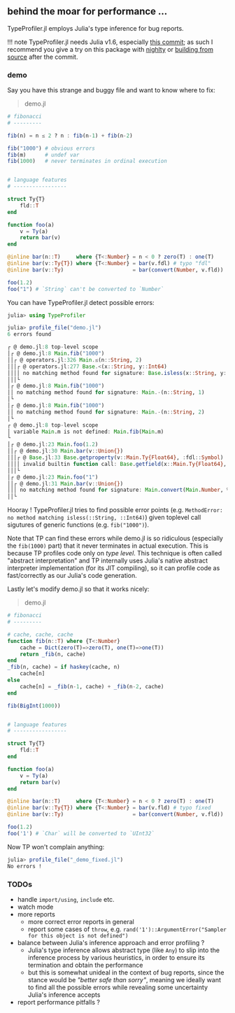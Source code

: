 ## behind the moar for performance ...

TypeProfiler.jl employs Julia's type inference for bug reports.

!!! note
    TypeProfiler.jl needs Julia v1.6, especially [this commit](https://github.com/JuliaLang/julia/commit/d5cf73ffffbab40ae06cc1ec99cac9d8e3d2b6a2);
    as such I recommend you give a try on this package with [nighlty](https://julialang.org/downloads/nightlies/)
    or [building from source](https://github.com/JuliaLang/julia) after the commit.


### demo

Say you have this strange and buggy file and want to know where to fix:

> demo.jl

```julia
# fibonacci
# ---------

fib(n) = n ≤ 2 ? n : fib(n-1) + fib(n-2)

fib("1000") # obvious errors
fib(m)      # undef var
fib(1000)   # never terminates in ordinal execution


# language features
# -----------------

struct Ty{T}
    fld::T
end

function foo(a)
    v = Ty(a)
    return bar(v)
end

@inline bar(n::T)     where {T<:Number} = n < 0 ? zero(T) : one(T)
@inline bar(v::Ty{T}) where {T<:Number} = bar(v.fdl) # typo "fdl"
@inline bar(v::Ty)                      = bar(convert(Number, v.fld))

foo(1.2)
foo("1") # `String` can't be converted to `Number`
```

You can have TypeProfiler.jl detect possible errors:

```julia
julia> using TypeProfiler

julia> profile_file("demo.jl")
6 errors found

┌ @ demo.jl:8 top-level scope
│┌ @ demo.jl:8 Main.fib("1000")
││┌ @ operators.jl:326 Main.≤(n::String, 2)
│││┌ @ operators.jl:277 Base.<(x::String, y::Int64)
││││ no matching method found for signature: Base.isless(x::String, y::Int64)
│││└
│┌ @ demo.jl:8 Main.fib("1000")
││ no matching method found for signature: Main.-(n::String, 1)
│└
│┌ @ demo.jl:8 Main.fib("1000")
││ no matching method found for signature: Main.-(n::String, 2)
│└
┌ @ demo.jl:8 top-level scope
│ variable Main.m is not defined: Main.fib(Main.m)
└
│┌ @ demo.jl:23 Main.foo(1.2)
││┌ @ demo.jl:30 Main.bar(v::Union{})
│││┌ @ Base.jl:33 Base.getproperty(v::Main.Ty{Float64}, :fdl::Symbol)
││││ invalid builtin function call: Base.getfield(x::Main.Ty{Float64}, f::Symbol)
│││└
│┌ @ demo.jl:23 Main.foo("1")
││┌ @ demo.jl:31 Main.bar(v::Union{})
│││ no matching method found for signature: Main.convert(Main.Number, %2::String)
││└
```

Hooray !
TypeProfiler.jl tries to find possible error points (e.g. `MethodError: no method matching isless(::String, ::Int64)`) given toplevel call sigutures of generic functions (e.g. `fib("1000")`).

Note that TP can find these errors while demo.jl is so ridiculous (especially the `fib(1000)` part) that it never terminates in actual execution.
This is because TP profiles code only on _type level_.
This technique is often called "abstract interpretation" and TP internally uses Julia's native abstract interpreter implementation (for its JIT compiling), so it can profile code as fast/correctly as our Julia's code generation.

Lastly let's modify demo.jl so that it works nicely:

> demo.jl

```julia
# fibonacci
# ---------

# cache, cache, cache
function fib(n::T) where {T<:Number}
    cache = Dict(zero(T)=>zero(T), one(T)=>one(T))
    return _fib(n, cache)
end
_fib(n, cache) = if haskey(cache, n)
    cache[n]
else
    cache[n] = _fib(n-1, cache) + _fib(n-2, cache)
end

fib(BigInt(1000))


# language features
# -----------------

struct Ty{T}
    fld::T
end

function foo(a)
    v = Ty(a)
    return bar(v)
end

@inline bar(n::T)     where {T<:Number} = n < 0 ? zero(T) : one(T)
@inline bar(v::Ty{T}) where {T<:Number} = bar(v.fld) # typo fixed
@inline bar(v::Ty)                      = bar(convert(Number, v.fld))

foo(1.2)
foo('1') # `Char` will be converted to `UInt32`
```

Now TP won't complain anything:

```julia
julia> profile_file("_demo_fixed.jl")
No errors !
```


### TODOs

- handle `import/using`, `include` etc.
- watch mode
- more reports
  * more correct error reports in general
  * report some cases of `throw`, e.g. `rand('1')::ArgumentError("Sampler for this object is not defined")`
- balance between Julia's inference approach and error profiling ?
  - Julia's type inference allows abstract type (like `Any`) to slip into the inference process by various heuristics, in order to ensure its termination and obtain the performance
  - but this is somewhat unideal in the context of bug reports, since the stance would be _"better safe than sorry"_, meaning we ideally want to find all the possible errors while revealing some uncertainty Julia's inference accepts
- report performance pitfalls ?

